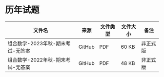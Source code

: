 # 历年试题

文件名|来源 | 文件类型|文件大小|备注
---|--|------|-------|---
组合数学-2023年秋-期末考试-无答案|GitHub|PDF|60 KB|非正式版
组合数学-2022年秋-期末考试-无答案|GitHub|PDF|48 KB|非正式版
